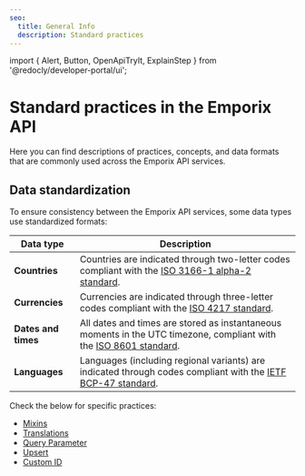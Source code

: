 ```yaml
---
seo:
  title: General Info
  description: Standard practices
---
```


import {
  Alert,
  Button,
  OpenApiTryIt,
  ExplainStep
 } from '@redocly/developer-portal/ui';

# Standard practices in the Emporix API

Here you can find descriptions of practices, concepts, and data formats that are commonly used across the Emporix API services.

## Data standardization

To ensure consistency between the Emporix API services, some data types use standardized formats:

|Data type|Description|
|---|---|
|**Countries**|Countries are indicated through two-letter codes compliant with the [ISO 3166-1 alpha-2 standard](https://www.iso.org/obp/ui/#iso:pub:PUB500001:en).|
|**Currencies**|Currencies are indicated through three-letter codes compliant with the [ISO 4217 standard](https://www.iso.org/iso-4217-currency-codes.html).|
|**Dates and times**|All dates and times are stored as instantaneous moments in the UTC timezone, compliant with the [ISO 8601 standard](https://www.iso.org/iso-8601-date-and-time-format.html).|
|**Languages**|Languages (including regional variants) are indicated through codes compliant with the [IETF BCP-47 standard](https://en.wikipedia.org/wiki/IETF_language_tag).|

Check the below for specific practices:

* [Mixins](/content/mixins/)
* [Translations](/content/translations/)
* [Query Parameter](/content/q-param/)
* [Upsert](/content/upsert/)
* [Custom ID](/content/custom-id/)